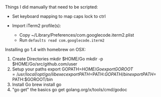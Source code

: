 Things I did manually that need to be scripted:

- Set keyboard mapping to map caps lock to ctrl

- Import iTerm2 profile(s):
  - Copy ~/Library/Preferences/com.googlecode.iterm2.plist
  - Run `defaults read com.googlecode.iterm2`

Installing go 1.4 with homebrew on OSX:
1) Create Directories
mkdir $HOME/Go
mkdir -p $HOME/Go/src/github.com/user
2) Setup your paths
export GOPATH=$HOME/Go
export GOROOT=/usr/local/opt/go/libexec
export PATH=$PATH:$GOPATH/bin
export PATH=$PATH:$GOROOT/bin
3) Install Go
brew install go
4) "go get" the basics
go get golang.org/x/tools/cmd/godoc
